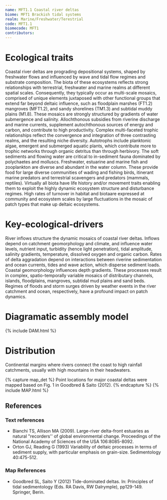 ```yaml
---
name: ﻿MFT1.1 Coastal river deltas
biome: MFT1 Brackish tidal systems
realm: Marine/Freshwater/Terestrial
code: MFT1.1
biomecode: MFT1
contributors:
---
```


# Ecological traits


Coastal river deltas are prograding depositional systems, shaped by freshwater flows and influenced by wave and tidal flow regimes and substrate composition. The biota of these ecosystems reflects strong relationships with terrestrial, freshwater and marine realms at different spatial scales. Consequently, they typically occur as multi-scale mosaics, comprised of unique elements juxtaposed with other functional groups that extend far beyond deltaic influence, such as floodplain marshes (FT1.2) mangroves (MFT1.2), and sandy shorelines (TM1.3) and subtidal muddy plains (M1.8). These mosaics are strongly structured by gradients of water submergence and salinity. Allochthonous subsidies from riverine discharge and marine currents, supplement autochthonous sources of energy and carbon, and contribute to high productivity. Complex multi-faceted trophic relationships reflect the convergence and integration of three contrasting realms, and the resulting niche diversity. Autotrophs include planktonic algae, emergent and submerged aquatic plants, which contribute more to trophic networks through organic detritus than through herbivory. The soft sediments and flowing water are critical to in-sediment fauna dominated by polychaetes and molluscs. Freshwater, estuarine and marine fish and zooplankton are diverse and abundant in the water column. These provide food for large diverse communities of wading and fishing birds, itinerant marine predators and terrestrial scavengers and predators (mammals, reptiles). Virtually all biota have life history and/or movement traits enabling them to exploit the highly dynamic ecosystem structure and disturbance regimes. High rates of turnover in habitat and biotaare expressed at community and ecosystem scales by large fluctuations in the mosaic of patch types that make up deltaic ecosystems.


# Key-ecological-drivers


River inflows structure the dynamic mosaics of coastal river deltas. Inflows depend on catchment geomorphology and climate, and influence water levels, nutrient input, turbidity (hence light penetration), tidal amplitude, salinity gradients, temperature, dissolved oxygen and organic carbon. Rates of delta aggradation depend on interactions between riverine sedimentation and ocean currents, tides and wave action, which disperse sediment loads. Coastal geomorphology influences depth gradients. These processes result in complex, spatio-temporally variable mosaics of distributary channels, islands, floodplains, mangroves, subtidal mud plains and sand beds. Regimes of floods and storm surges driven by weather events in the river catchment and ocean, respectively, have a profound impact on patch dynamics.

# Diagramatic assembly model

{% include DAM.html %}

# Distribution

Continental margins where rivers connect the coast to high rainfall catchments, usually with high mountains in their headwaters.

{% capture map_det %} Point locations for major coastal deltas were mapped based on Fig. 1 in Goodbred & Saito (2012). {% endcapture %}
{% include MAP.html %}

## References

### Text references

* Bianchi TS, Allison MA (2009). Large-river delta-front estuaries as natural "recorders'' of global environmental change. Proceedings of the National Academy of Sciences of the USA 106:8085-8092.
* Orton GJ, Reading G (1993) Variability of deltaic processes in terms of sediment supply, with particular emphasis on grain-size. Sedimentology 40:475-512.

### Map References

* Goodbred SL, Saito Y (2012) Tide-dominated deltas. In: Principles of tidal sedimentology (Eds. RA Davis, RW Dalrymple), pp129-149. Springer, Berin.
